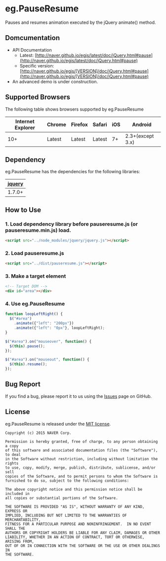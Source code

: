 # eg.PauseResume

Pauses and resumes animation executed by the jQuery animate() method.

## Domcumentation

 * API Documentation
   - Latest: [http://naver.github.io/egjs/latest/doc/jQuery.html#pause](http://naver.github.io/egjs/latest/doc/jQuery.html#pause)
   - Specific version: [http://naver.github.io/egjs/[VERSION]/doc/jQuery.html#pause](http://naver.github.io/egjs/[VERSION]/doc/jQuery.html#pause)
 * An advanced demo is under construction.

## Supported Browsers

The following table shows browsers supported by eg.PauseResume

|Internet Explorer|Chrome|Firefox|Safari|iOS|Android|
|---|---|---|---|---|---|
|10+|Latest|Latest|Latest|7+|2.3+(except 3.x)|


## Dependency
eg.PauseResume has the dependencies for the following libraries:

|[jquery](https://jquery.com)|
|----|
|1.7.0+|

## How to Use
### 1. Load dependency library before pauseresume.js (or pauseresume.min.js) load.
```html
<script src="../node_modules/jquery/jquery.js"></script>
```

### 2. Load pauseresume.js
```html
<script src="../dist/pauseresume.js"></script>
```

### 3. Make a target element
```html
<!-- Target DOM -->
<div id="area"></div>
```

### 4. Use eg.PauseResume
```javascript
function loopLeftRight() {
  $("#area")
    .animate({"left": "200px"})
    .animate({"left": "0px"}, loopLeftRight);
}

$("#area").on("mouseover", function() {
  $(this).pause();
});

$("#area").on("mouseout", function() {
  $(this).resume();
});
```

## Bug Report

If you find a bug, please report it to us using the [Issues](https://github.com/naver/egjs-pauseresume/issues) page on GitHub.


## License
eg.PauseResume is released under the [MIT license](http://naver.github.io/egjs/license.txt).

```
Copyright (c) 2015 NAVER Corp.

Permission is hereby granted, free of charge, to any person obtaining a copy
of this software and associated documentation files (the "Software"), to deal
in the Software without restriction, including without limitation the rights
to use, copy, modify, merge, publish, distribute, sublicense, and/or sell
copies of the Software, and to permit persons to whom the Software is
furnished to do so, subject to the following conditions:

The above copyright notice and this permission notice shall be included in
all copies or substantial portions of the Software.

THE SOFTWARE IS PROVIDED "AS IS", WITHOUT WARRANTY OF ANY KIND, EXPRESS OR
IMPLIED, INCLUDING BUT NOT LIMITED TO THE WARRANTIES OF MERCHANTABILITY,
FITNESS FOR A PARTICULAR PURPOSE AND NONINFRINGEMENT.  IN NO EVENT SHALL THE
AUTHORS OR COPYRIGHT HOLDERS BE LIABLE FOR ANY CLAIM, DAMAGES OR OTHER
LIABILITY, WHETHER IN AN ACTION OF CONTRACT, TORT OR OTHERWISE, ARISING FROM,
OUT OF OR IN CONNECTION WITH THE SOFTWARE OR THE USE OR OTHER DEALINGS IN
THE SOFTWARE.
```